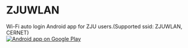 ZJUWLAN
=======

Wi-Fi auto login Android app for ZJU users.(Supported ssid: ZJUWLAN, CERNET)
<br />
<a href="https://play.google.com/store/apps/details?id=com.jewelzqiu.zjuwlan">
  <img alt="Android app on Google Play"
       src="https://developer.android.com/images/brand/en_app_rgb_wo_45.png" />
</a>
